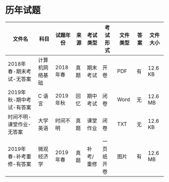 # 历年试题

文件名|科目|试题年份|来源|考试类型|考试形式|文件类型|答案|文件大小
---|---|---|---|---|---|---|---|---
2018年春-期末考试-无答案|计算机网络基础|2018年春|真题|期末考试|开卷|PDF|有|12.6 KB
2019年秋-期中考试-有答案|C 语言|2019年秋|回忆|期中考试|闭卷|Word|无|12.6 MB
时间不明-课堂作业-无答案|大学英语|时间不明|真题|课堂作业|闭卷|TXT|无|12.6 KB
2019年春-补考重修-有答案|微观经济学|2019年春|真题|补考/重修|一页纸开卷|图片|有|12.6 MB
